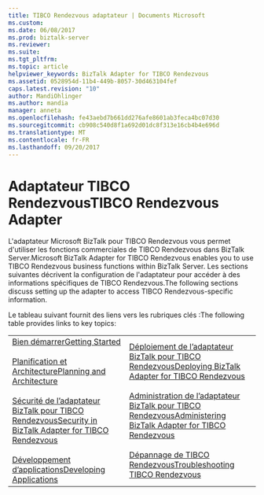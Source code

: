 ```yaml
---
title: TIBCO Rendezvous adaptateur | Documents Microsoft
ms.custom: 
ms.date: 06/08/2017
ms.prod: biztalk-server
ms.reviewer: 
ms.suite: 
ms.tgt_pltfrm: 
ms.topic: article
helpviewer_keywords: BizTalk Adapter for TIBCO Rendezvous
ms.assetid: 0528954d-11b4-449b-8057-30d463104fef
caps.latest.revision: "10"
author: MandiOhlinger
ms.author: mandia
manager: anneta
ms.openlocfilehash: fe43aebd7b661dd276afe8601ab3feca4bc07d30
ms.sourcegitcommit: cb908c540d8f1a692d01dc8f313e16cb4b4e696d
ms.translationtype: MT
ms.contentlocale: fr-FR
ms.lasthandoff: 09/20/2017
---
```

# <a name="tibco-rendezvous-adapter"></a><span data-ttu-id="18112-102">Adaptateur TIBCO Rendezvous</span><span class="sxs-lookup"><span data-stu-id="18112-102">TIBCO Rendezvous Adapter</span></span>
<span data-ttu-id="18112-103">L'adaptateur Microsoft BizTalk pour TIBCO Rendezvous vous permet d'utiliser les fonctions commerciales de TIBCO Rendezvous dans BizTalk Server.</span><span class="sxs-lookup"><span data-stu-id="18112-103">Microsoft BizTalk Adapter for TIBCO Rendezvous enables you to use TIBCO Rendezvous business functions within BizTalk Server.</span></span> <span data-ttu-id="18112-104">Les sections suivantes décrivent la configuration de l'adaptateur pour accéder à des informations spécifiques de TIBCO Rendezvous.</span><span class="sxs-lookup"><span data-stu-id="18112-104">The following sections discuss setting up the adapter to access TIBCO Rendezvous-specific information.</span></span>  
  
 <span data-ttu-id="18112-105">Le tableau suivant fournit des liens vers les rubriques clés :</span><span class="sxs-lookup"><span data-stu-id="18112-105">The following table provides links to key topics:</span></span>  
  
|||  
|-|-|  
|[<span data-ttu-id="18112-106">Bien démarrer</span><span class="sxs-lookup"><span data-stu-id="18112-106">Getting Started</span></span>](../core/getting-started-with-biztalk-adapter-for-tibco-rendezvous.md)<br /><br /> [<span data-ttu-id="18112-107">Planification et Architecture</span><span class="sxs-lookup"><span data-stu-id="18112-107">Planning and Architecture</span></span>](../core/planning-and-architecture15.md)<br /><br /> [<span data-ttu-id="18112-108">Sécurité de l’adaptateur BizTalk pour TIBCO Rendezvous</span><span class="sxs-lookup"><span data-stu-id="18112-108">Security in BizTalk Adapter for TIBCO Rendezvous</span></span>](../core/security-in-biztalk-adapter-for-tibco-rendezvous.md)<br /><br /> [<span data-ttu-id="18112-109">Développement d’applications</span><span class="sxs-lookup"><span data-stu-id="18112-109">Developing Applications</span></span>](../core/developing-applications1.md)|[<span data-ttu-id="18112-110">Déploiement de l’adaptateur BizTalk pour TIBCO Rendezvous</span><span class="sxs-lookup"><span data-stu-id="18112-110">Deploying BizTalk Adapter for TIBCO Rendezvous</span></span>](../core/deploying-biztalk-adapter-for-tibco-rendezvous.md)<br /><br /> [<span data-ttu-id="18112-111">Administration de l’adaptateur BizTalk pour TIBCO Rendezvous</span><span class="sxs-lookup"><span data-stu-id="18112-111">Administering BizTalk Adapter for TIBCO Rendezvous</span></span>](../core/administering-biztalk-adapter-for-tibco-rendezvous.md)<br /><br /> [<span data-ttu-id="18112-112">Dépannage de TIBCO Rendezvous</span><span class="sxs-lookup"><span data-stu-id="18112-112">Troubleshooting TIBCO Rendezvous</span></span>](../core/troubleshooting-tibco-rendezvous.md)|